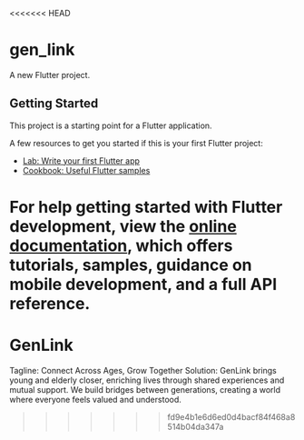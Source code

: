<<<<<<< HEAD
# gen_link

A new Flutter project.

## Getting Started

This project is a starting point for a Flutter application.

A few resources to get you started if this is your first Flutter project:

- [Lab: Write your first Flutter app](https://docs.flutter.dev/get-started/codelab)
- [Cookbook: Useful Flutter samples](https://docs.flutter.dev/cookbook)

For help getting started with Flutter development, view the
[online documentation](https://docs.flutter.dev/), which offers tutorials,
samples, guidance on mobile development, and a full API reference.
=======
# GenLink
Tagline: Connect Across Ages, Grow Together  Solution: GenLink brings young and elderly closer, enriching lives through shared experiences and mutual support. We build bridges between generations, creating a world where everyone feels valued and understood.
>>>>>>> fd9e4b1e6d6ed0d4bacf84f468a8514b04da347a
